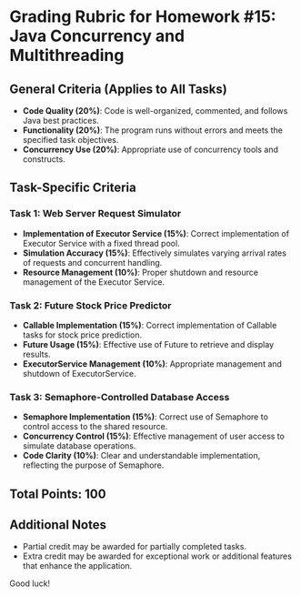 # Grading Rubric for Homework #15: Java Concurrency and Multithreading

## General Criteria (Applies to All Tasks)
- **Code Quality (20%)**: Code is well-organized, commented, and follows Java best practices.
- **Functionality (20%)**: The program runs without errors and meets the specified task objectives.
- **Concurrency Use (20%)**: Appropriate use of concurrency tools and constructs.

## Task-Specific Criteria

### Task 1: Web Server Request Simulator
- **Implementation of Executor Service (15%)**: Correct implementation of Executor Service with a fixed thread pool.
- **Simulation Accuracy (15%)**: Effectively simulates varying arrival rates of requests and concurrent handling.
- **Resource Management (10%)**: Proper shutdown and resource management of the Executor Service.

### Task 2: Future Stock Price Predictor
- **Callable Implementation (15%)**: Correct implementation of Callable tasks for stock price prediction.
- **Future Usage (15%)**: Effective use of Future to retrieve and display results.
- **ExecutorService Management (10%)**: Appropriate management and shutdown of ExecutorService.

### Task 3: Semaphore-Controlled Database Access
- **Semaphore Implementation (15%)**: Correct use of Semaphore to control access to the shared resource.
- **Concurrency Control (15%)**: Effective management of user access to simulate database operations.
- **Code Clarity (10%)**: Clear and understandable implementation, reflecting the purpose of Semaphore.

## Total Points: 100

## Additional Notes
- Partial credit may be awarded for partially completed tasks.
- Extra credit may be awarded for exceptional work or additional features that enhance the application.

Good luck!
